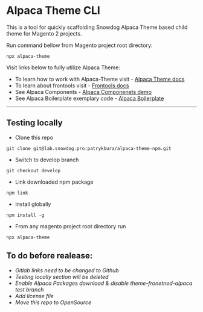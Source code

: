 # Alpaca Theme CLI

This is a tool for quickly scaffolding Snowdog Alpaca Theme based child theme for Magento 2 projects.</br>

Run command bellow from Magento project root directory:
```
npx alpaca-theme
```

Visit links below to fully utilize Alpaca Theme:</br>
* To learn how to work with Alpaca-Theme visit - [Alpaca Theme docs](https://lab.snowdog.pro/patrykbura/alpaca-boilerplate/-/tree/feature/80366#working-with-alpaca-theme)
* To learn about frontools visit - [Frontools docs](https://github.com/SnowdogApps/magento2-frontools)
* See Alpaca Components - [Alpaca Componenets demo](https://magento2-alpaca-theme-git-master-snowdog1.vercel.app/)
* See Alpaca Boilerplate exemplary code - [Alpaca Boilerplate](https://lab.snowdog.pro/patrykbura/alpaca-boilerplate/-/tree/feature/80366)


***
## Testing locally


* Clone this repo
```
git clone git@lab.snowdog.pro:patrykbura/alpaca-theme-npm.git
```
* Switch to develop branch
```
git checkout develop
```
* Link downloaded npm package
```
npm link
```
* Install globally
```
npm install -g
```
* From any magento project root directory run
```
npx alpaca-theme
```

## To do before realease:

* _Gitlab links need to be changed to Github_
* _Testing locally section will be deleted_
* _Enable Alpaca Packages download & disable theme-fronetned-alpaca test branch_
* _Add license file_
* _Move this repo to OpenSource_